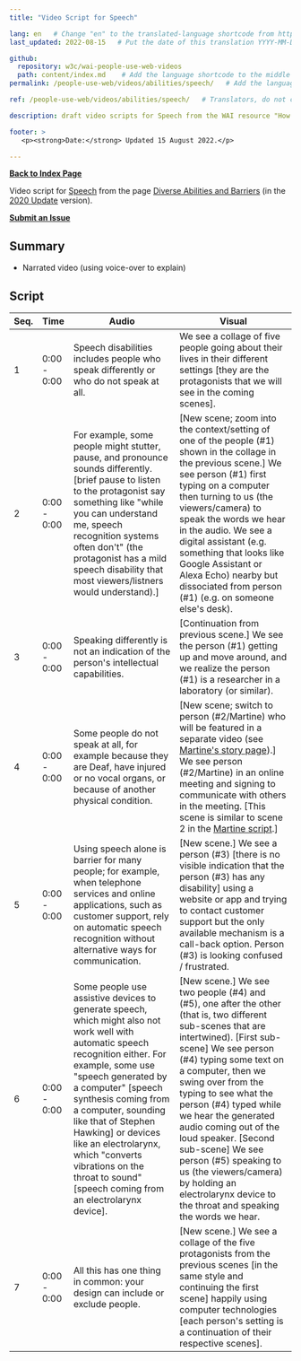 ```yaml
---
title: "Video Script for Speech"

lang: en   # Change "en" to the translated-language shortcode from https://www.iana.org/assignments/language-subtag-registry/language-subtag-registry
last_updated: 2022-08-15   # Put the date of this translation YYYY-MM-DD (with month in the middle)

github:
  repository: w3c/wai-people-use-web-videos
  path: content/index.md    # Add the language shortcode to the middle of the filename, for example: content/index.fr.md
permalink: /people-use-web/videos/abilities/speech/   # Add the language shortcode to the end, with no slash at end, for example: /link/to/page/fr

ref: /people-use-web/videos/abilities/speech/   # Translators, do not change this

description: draft video scripts for Speech from the WAI resource "How People with Disabilities Use the Web"

footer: >
   <p><strong>Date:</strong> Updated 15 August 2022.</p>

---
```


**[Back to Index Page](../../)**

Video script for [Speech](https://deploy-preview-113--wai-people-use-web.netlify.app/people-use-web/abilities-barriers-speech/) from the page [Diverse Abilities and Barriers](https://deploy-preview-113--wai-people-use-web.netlify.app/people-use-web/abilities-barriers/) (in the [2020 Update](https://github.com/w3c/wai-people-use-web/wiki/Persona-development) version).

**[Submit an Issue](https://github.com/w3c/wai-people-use-web-videos/issues/new?title=[speech])**

## Summary

* Narrated video (using voice-over to explain)

## Script

| Seq. | Time | Audio | Visual |
| --- | --- | --- | --- |
| 1 | 0:00 - 0:00 | Speech disabilities includes people who speak differently or who do not speak at all. | We see a collage of five people going about their lives in their different settings [they are the protagonists that we will see in the coming scenes]. |
| 2 | 0:00 - 0:00 | For example, some people might stutter, pause, and pronounce sounds differently. [brief pause to listen to the protagonist say something like "while you can understand me, speech recognition systems often don't" (the protagonist has a mild speech disability that most viewers/listners would understand).] | [New scene; zoom into the context/setting of one of the people (#1) shown in the collage in the previous scene.] We see person (#1) first typing on a computer then turning to us (the viewers/camera) to speak the words we hear in the audio. We see a digital assistant (e.g. something that looks like Google Assistant or Alexa Echo) nearby but dissociated from person (#1) (e.g. on someone else's desk).  |
| 3 | 0:00 - 0:00 | Speaking differently is not an indication of the person's intellectual capabilities. | [Continuation from previous scene.] We see the person (#1) getting up and move around, and we realize the person (#1) is a researcher in a laboratory (or similar). |
| 4 | 0:00 - 0:00 | Some people do not speak at all, for example because they are Deaf, have injured or no vocal organs, or because of another physical condition. | [New scene; switch to person (#2/Martine) who will be featured in a separate video (see [Martine's story page](https://deploy-preview-113--wai-people-use-web.netlify.app/people-use-web/user-stories-six/)).] We see person (#2/Martine) in an online meeting and signing to communicate with others in the meeting. [This scene is similar to scene 2 in the [Martine script](https://wai-people-use-web-videos.netlify.app/people-use-web/videos/stories/martine/).] |
| 5 | 0:00 - 0:00 | Using speech alone is barrier for many people; for example, when telephone services and online applications, such as customer support, rely on automatic speech recognition without alternative ways for communication. | [New scene.] We see a person (#3) [there is no visible indication that the person (#3) has any disability] using a website or app and trying to contact customer support but the only available mechanism is a call-back option. Person (#3) is looking confused / frustrated. |
| 6 | 0:00 - 0:00 | Some people use assistive devices to generate speech, which might also not work well with automatic speech recognition either. For example, some use "speech generated by a computer" [speech synthesis coming from a computer, sounding like that of Stephen Hawking] or devices like an electrolarynx, which "converts vibrations on the throat to sound" [speech coming from an electrolarynx device]. | [New scene.] We see two people (#4) and (#5), one after the other (that is, two different sub-scenes that are intertwined). [First sub-scene] We see person (#4) typing some text on a computer, then we swing over from the typing to see what the person (#4) typed while we hear the generated audio coming out of the loud speaker. [Second sub-scene] We see person (#5) speaking to us (the viewers/camera) by holding an electrolarynx device to the throat and speaking the words we hear. |
| 7 | 0:00 - 0:00 | All this has one thing in common: your design can include or exclude people. | [New scene.] We see a collage of the five protagonists from the previous scenes [in the same style and continuing the first scene] happily using computer technologies [each person's setting is a continuation of their respective scenes]. |
